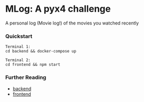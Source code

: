 # MLog: A pyx4 challenge
A personal log (Movie log!) of the movies you watched recently

### Quickstart

```
Terminal 1:
cd backend && docker-compose up

Terminal 2:
cd frontend && npm start
```

### Further Reading
* [backend](backend/README.md)
* [frontend](frontend/README.md)